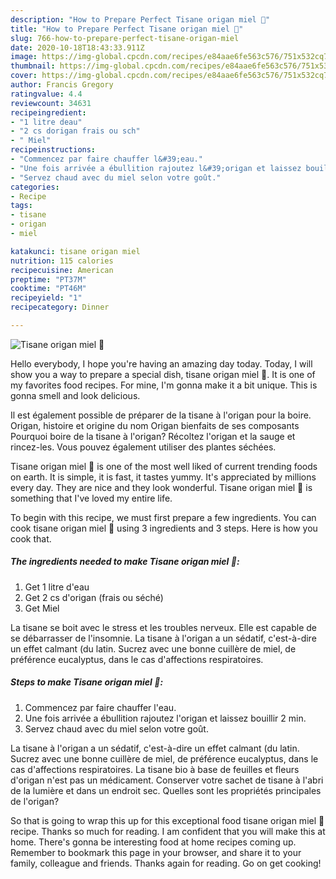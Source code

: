 ```yaml
---
description: "How to Prepare Perfect Tisane origan miel 🍵"
title: "How to Prepare Perfect Tisane origan miel 🍵"
slug: 766-how-to-prepare-perfect-tisane-origan-miel
date: 2020-10-18T18:43:33.911Z
image: https://img-global.cpcdn.com/recipes/e84aae6fe563c576/751x532cq70/tisane-origan-miel-🍵-photo-principale-de-la-recette.jpg
thumbnail: https://img-global.cpcdn.com/recipes/e84aae6fe563c576/751x532cq70/tisane-origan-miel-🍵-photo-principale-de-la-recette.jpg
cover: https://img-global.cpcdn.com/recipes/e84aae6fe563c576/751x532cq70/tisane-origan-miel-🍵-photo-principale-de-la-recette.jpg
author: Francis Gregory
ratingvalue: 4.4
reviewcount: 34631
recipeingredient:
- "1 litre deau"
- "2 cs dorigan frais ou sch"
- " Miel"
recipeinstructions:
- "Commencez par faire chauffer l&#39;eau."
- "Une fois arrivée a ébullition rajoutez l&#39;origan et laissez bouillir 2 min."
- "Servez chaud avec du miel selon votre goût."
categories:
- Recipe
tags:
- tisane
- origan
- miel

katakunci: tisane origan miel 
nutrition: 115 calories
recipecuisine: American
preptime: "PT37M"
cooktime: "PT46M"
recipeyield: "1"
recipecategory: Dinner

---
```



![Tisane origan miel 🍵](https://img-global.cpcdn.com/recipes/e84aae6fe563c576/751x532cq70/tisane-origan-miel-🍵-photo-principale-de-la-recette.jpg)

Hello everybody, I hope you're having an amazing day today. Today, I will show you a way to prepare a special dish, tisane origan miel 🍵. It is one of my favorites food recipes. For mine, I'm gonna make it a bit unique. This is gonna smell and look delicious.

Il est également possible de préparer de la tisane à l&#39;origan pour la boire. Origan, histoire et origine du nom Origan bienfaits de ses composants Pourquoi boire de la tisane à l&#39;origan? Récoltez l&#39;origan et la sauge et rincez-les. Vous pouvez également utiliser des plantes séchées.

Tisane origan miel 🍵 is one of the most well liked of current trending foods on earth. It is simple, it is fast, it tastes yummy. It's appreciated by millions every day. They are nice and they look wonderful. Tisane origan miel 🍵 is something that I've loved my entire life.


To begin with this recipe, we must first prepare a few ingredients. You can cook tisane origan miel 🍵 using 3 ingredients and 3 steps. Here is how you cook that.

<!--inarticleads1-->

##### The ingredients needed to make Tisane origan miel 🍵:

1. Get 1 litre d&#39;eau
1. Get 2 cs d&#39;origan (frais ou séché)
1. Get  Miel


La tisane se boit avec le stress et les troubles nerveux. Elle est capable de se débarrasser de l&#39;insomnie. La tisane à l&#39;origan a un sédatif, c&#39;est-à-dire un effet calmant (du latin. Sucrez avec une bonne cuillère de miel, de préférence eucalyptus, dans le cas d&#39;affections respiratoires. 

<!--inarticleads2-->

##### Steps to make Tisane origan miel 🍵:

1. Commencez par faire chauffer l&#39;eau.
1. Une fois arrivée a ébullition rajoutez l&#39;origan et laissez bouillir 2 min.
1. Servez chaud avec du miel selon votre goût.


La tisane à l&#39;origan a un sédatif, c&#39;est-à-dire un effet calmant (du latin. Sucrez avec une bonne cuillère de miel, de préférence eucalyptus, dans le cas d&#39;affections respiratoires. La tisane bio à base de feuilles et fleurs d&#39;origan n&#39;est pas un médicament. Conserver votre sachet de tisane à l&#39;abri de la lumière et dans un endroit sec. Quelles sont les propriétés principales de l&#39;origan? 

So that is going to wrap this up for this exceptional food tisane origan miel 🍵 recipe. Thanks so much for reading. I am confident that you will make this at home. There's gonna be interesting food at home recipes coming up. Remember to bookmark this page in your browser, and share it to your family, colleague and friends. Thanks again for reading. Go on get cooking!
